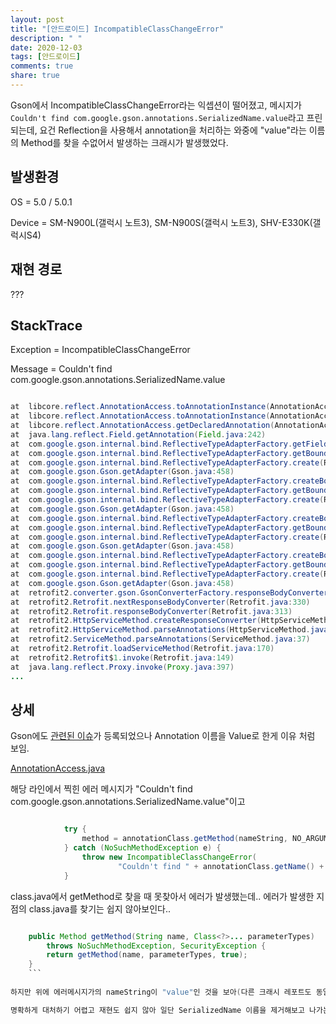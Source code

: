 ```yaml
---
layout: post
title: "[안드로이드] IncompatibleClassChangeError"
description: " "
date: 2020-12-03
tags: [안드로이드]
comments: true
share: true
---
```



 Gson에서 IncompatibleClassChangeError라는 익셉션이 떨어졌고, 메시지가 ```Couldn't find com.google.gson.annotations.SerializedName.value```라고 프린되는데, 요건 Reflection을 사용해서 annotation을 처리하는 와중에 "value"라는 이름의 Method를 찾을 수없어서 발생하는 크래시가 발생했었다.
 
## 발생환경
 
 OS = 5.0 / 5.0.1

Device = SM-N900L(갤럭시 노트3), SM-N900S(갤럭시 노트3), SHV-E330K(갤럭시S4)

## 재현 경로

???

## StackTrace

Exception = IncompatibleClassChangeError

Message = Couldn't find com.google.gson.annotations.SerializedName.value



```java

at  libcore.reflect.AnnotationAccess.toAnnotationInstance(AnnotationAccess.java:659)
at  libcore.reflect.AnnotationAccess.toAnnotationInstance(AnnotationAccess.java:641)
at  libcore.reflect.AnnotationAccess.getDeclaredAnnotation(AnnotationAccess.java:170)
at  java.lang.reflect.Field.getAnnotation(Field.java:242)
at  com.google.gson.internal.bind.ReflectiveTypeAdapterFactory.getFieldNames(ReflectiveTypeAdapterFactory.java:74)
at  com.google.gson.internal.bind.ReflectiveTypeAdapterFactory.getBoundFields(ReflectiveTypeAdapterFactory.java:161)
at  com.google.gson.internal.bind.ReflectiveTypeAdapterFactory.create(ReflectiveTypeAdapterFactory.java:102)
at  com.google.gson.Gson.getAdapter(Gson.java:458)
at  com.google.gson.internal.bind.ReflectiveTypeAdapterFactory.createBoundField(ReflectiveTypeAdapterFactory.java:117)
at  com.google.gson.internal.bind.ReflectiveTypeAdapterFactory.getBoundFields(ReflectiveTypeAdapterFactory.java:166)
at  com.google.gson.internal.bind.ReflectiveTypeAdapterFactory.create(ReflectiveTypeAdapterFactory.java:102)
at  com.google.gson.Gson.getAdapter(Gson.java:458)
at  com.google.gson.internal.bind.ReflectiveTypeAdapterFactory.createBoundField(ReflectiveTypeAdapterFactory.java:117)
at  com.google.gson.internal.bind.ReflectiveTypeAdapterFactory.getBoundFields(ReflectiveTypeAdapterFactory.java:166)
at  com.google.gson.internal.bind.ReflectiveTypeAdapterFactory.create(ReflectiveTypeAdapterFactory.java:102)
at  com.google.gson.Gson.getAdapter(Gson.java:458)
at  com.google.gson.internal.bind.ReflectiveTypeAdapterFactory.createBoundField(ReflectiveTypeAdapterFactory.java:117)
at  com.google.gson.internal.bind.ReflectiveTypeAdapterFactory.getBoundFields(ReflectiveTypeAdapterFactory.java:166)
at  com.google.gson.internal.bind.ReflectiveTypeAdapterFactory.create(ReflectiveTypeAdapterFactory.java:102)
at  com.google.gson.Gson.getAdapter(Gson.java:458)
at  retrofit2.converter.gson.GsonConverterFactory.responseBodyConverter(GsonConverterFactory.java:64)
at  retrofit2.Retrofit.nextResponseBodyConverter(Retrofit.java:330)
at  retrofit2.Retrofit.responseBodyConverter(Retrofit.java:313)
at  retrofit2.HttpServiceMethod.createResponseConverter(HttpServiceMethod.java:113)
at  retrofit2.HttpServiceMethod.parseAnnotations(HttpServiceMethod.java:82)
at  retrofit2.ServiceMethod.parseAnnotations(ServiceMethod.java:37)
at  retrofit2.Retrofit.loadServiceMethod(Retrofit.java:170)
at  retrofit2.Retrofit$1.invoke(Retrofit.java:149)
at  java.lang.reflect.Proxy.invoke(Proxy.java:397)
...
```

## 상세


Gson에도 [관련된 이슈](https://github.com/google/gson/issues/726#issuecomment-159010233)가 등록되었으나 Annotation 이름을 Value로 한게 이유 처럼 보임.


[AnnotationAccess.java](https://android.googlesource.com/platform/libcore/+/kitkat-release/luni/src/main/java/libcore/reflect/AnnotationAccess.java#689)

해당 라인에서 찍힌 에러 메시지가 "Couldn't find com.google.gson.annotations.SerializedName.value"이고

```java

            try {
                method = annotationClass.getMethod(nameString, NO_ARGUMENTS);
            } catch (NoSuchMethodException e) {
                throw new IncompatibleClassChangeError(
                        "Couldn't find " + annotationClass.getName() + "." + nameString);
            }
```

class.java에서 getMethod로 찾을 때 못찾아서 에러가 발생했는데.. 에러가 발생한 지점의 class.java를 찾기는 쉽지 않아보인다..


```java

    public Method getMethod(String name, Class<?>... parameterTypes)
        throws NoSuchMethodException, SecurityException {
        return getMethod(name, parameterTypes, true);
    }
    ```
    
하지만 위에 에러메시지가의 nameString이 "value"인 것을 보아(다른 크래시 레포트도 동일) SerializedName 이름이 "value"라서 나는 이슈일 것같다는 추론을 해볼 수는 있을 것같다.

명확하게 대처하기 어렵고 재현도 쉽지 않아 일단 SerializedName 이름을 제거해보고 나가는건 어떨까 생각해봤지만 크래시 이유가 reflection에서 발생하는 거라 reflection을 사용하지 않고 code gen을 활용하는 moshi를 적용하므로써 해결할 예정